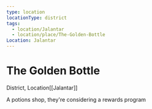 ```yaml
---
type: location
locationType: district
tags:
  - location/Jalantar
  - location/place/The-Golden-Bottle
Location: Jalantar
---
```


# The Golden Bottle
District, <span class="dataview inline-field"><span class="inline-field-key">Location</span><span class="inline-field-value">[[Jalantar]]</span></span>

A potions shop, they're considering a rewards program